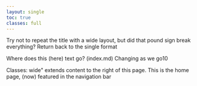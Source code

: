 ```yaml
---
layout: single
toc: true
classes: full
---
```


Try not to repeat the title with a wide layout, but did that pound sign break everything? Return back to the single format

Where does this (here) text go? (index.md) Changing as we go10

Classes: wide" extends content to the right of this page. This is the home page, (now) featured in the navigation bar
